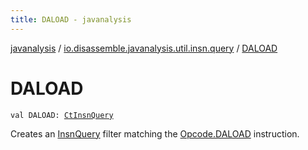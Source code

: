 ```yaml
---
title: DALOAD - javanalysis
---
```


[javanalysis](../index.html) / [io.disassemble.javanalysis.util.insn.query](index.html) / [DALOAD](./-d-a-l-o-a-d.html)

# DALOAD

`val DALOAD: `[`CtInsnQuery`](-ct-insn-query/index.html)

Creates an [InsnQuery](-insn-query/index.html) filter matching the [Opcode.DALOAD](#) instruction.

